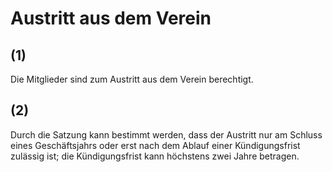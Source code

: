 # Austritt aus dem Verein



## (1)

 Die Mitglieder sind zum Austritt aus dem Verein berechtigt.

## (2)

 Durch die Satzung kann bestimmt werden, dass der Austritt nur am Schluss eines Geschäftsjahrs oder erst nach dem Ablauf einer Kündigungsfrist zulässig ist; die Kündigungsfrist kann höchstens zwei Jahre betragen. 

